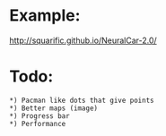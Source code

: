 Example:
========

http://squarific.github.io/NeuralCar-2.0/

Todo:
=====

	*) Pacman like dots that give points
	*) Better maps (image)
	*) Progress bar
	*) Performance